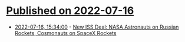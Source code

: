 # [Published on 2022-07-16](index.md)

* [2022-07-16, 15:34:00](https://science.slashdot.org/story/22/07/16/0137232/new-iss-deal-nasa-astronauts-on-russian-rockets-cosmonauts-on-spacex-rockets?utm_source=rss1.0mainlinkanon&utm_medium=feed) - [New ISS Deal:  NASA Astronauts on Russian Rockets, Cosmonauts on SpaceX Rockets](https://science.slashdot.org/story/22/07/16/0137232/new-iss-deal-nasa-astronauts-on-russian-rockets-cosmonauts-on-spacex-rockets?utm_source=rss1.0mainlinkanon&utm_medium=feed)
